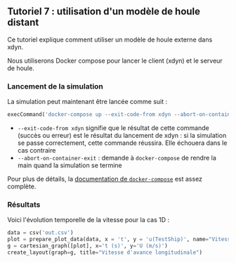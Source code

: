 ## Tutoriel 7 : utilisation d'un modèle de houle distant

Ce tutoriel explique comment utiliser un modèle de houle externe
dans xdyn.

Nous utiliserons Docker compose pour lancer le client (xdyn) et le
serveur de houle.


### Lancement de la simulation

La simulation peut maintenant être lancée comme suit :

```python echo=False, results='raw', name='tutorial_07_launch_simulation'
execCommand('docker-compose up --exit-code-from xdyn --abort-on-container-exit')
```

- `--exit-code-from xdyn` signifie que le résultat de cette commande (succès ou
  erreur) est le résultat du lancement de xdyn : si la simulation se passe
  correctement, cette commande réussira. Elle échouera dans le cas contraire
- `--abort-on-container-exit` : demande à `docker-compose` de rendre la main
  quand la simulation se termine

Pour plus de détails, la [documentation de
`docker-compose`](https://docs.docker.com/compose/overview/) est assez
complète.

### Résultats

Voici l'évolution temporelle de la vitesse pour la cas 1D :

```python echo=False, results='raw', name='tutorial_07_plot_results'
data = csv('out.csv')
plot = prepare_plot_data(data, x = 't', y = 'u(TestShip)', name="Vitesse d'avance")
g = cartesian_graph([plot], x='t (s)', y='U (m/s)')
create_layout(graph=g, title="Vitesse d'avance longitudinale")
```
